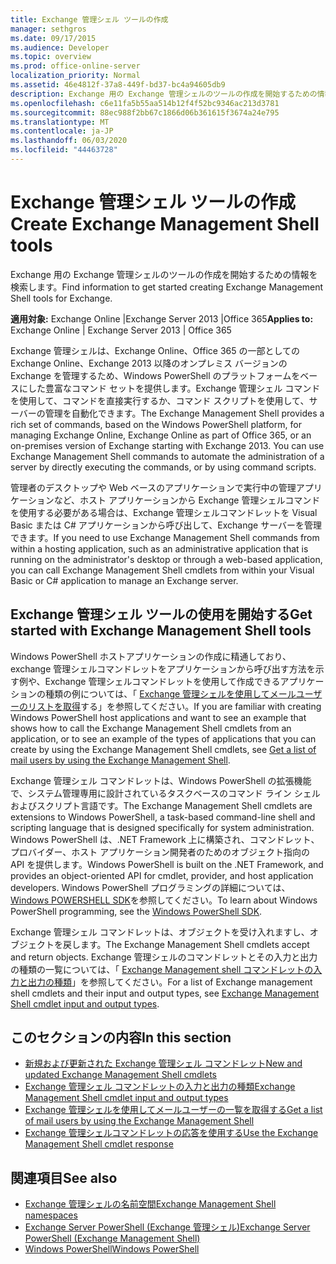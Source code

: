 ```yaml
---
title: Exchange 管理シェル ツールの作成
manager: sethgros
ms.date: 09/17/2015
ms.audience: Developer
ms.topic: overview
ms.prod: office-online-server
localization_priority: Normal
ms.assetid: 46e4812f-37a8-449f-bd37-bc4a94605db9
description: Exchange 用の Exchange 管理シェルのツールの作成を開始するための情報を検索します。
ms.openlocfilehash: c6e11fa5b55aa514b12f4f52bc9346ac213d3781
ms.sourcegitcommit: 88ec988f2bb67c1866d06b361615f3674a24e795
ms.translationtype: MT
ms.contentlocale: ja-JP
ms.lasthandoff: 06/03/2020
ms.locfileid: "44463728"
---
```

# <a name="create-exchange-management-shell-tools"></a><span data-ttu-id="fad04-103">Exchange 管理シェル ツールの作成</span><span class="sxs-lookup"><span data-stu-id="fad04-103">Create Exchange Management Shell tools</span></span>

<span data-ttu-id="fad04-104">Exchange 用の Exchange 管理シェルのツールの作成を開始するための情報を検索します。</span><span class="sxs-lookup"><span data-stu-id="fad04-104">Find information to get started creating Exchange Management Shell tools for Exchange.</span></span>

<span data-ttu-id="fad04-105">**適用対象:** Exchange Online |Exchange Server 2013 |Office 365</span><span class="sxs-lookup"><span data-stu-id="fad04-105">**Applies to:** Exchange Online | Exchange Server 2013 | Office 365</span></span>
  
<span data-ttu-id="fad04-p101">Exchange 管理シェルは、Exchange Online、Office 365 の一部としての Exchange Online、Exchange 2013 以降のオンプレミス バージョンの Exchange を管理するため、Windows PowerShell のプラットフォームをベースにした豊富なコマンド セットを提供します。Exchange 管理シェル コマンドを使用して、コマンドを直接実行するか、コマンド スクリプトを使用して、サーバーの管理を自動化できます。</span><span class="sxs-lookup"><span data-stu-id="fad04-p101">The Exchange Management Shell provides a rich set of commands, based on the Windows PowerShell platform, for managing Exchange Online, Exchange Online as part of Office 365, or an on-premises version of Exchange starting with Exchange 2013. You can use Exchange Management Shell commands to automate the administration of a server by directly executing the commands, or by using command scripts.</span></span>
  
<span data-ttu-id="fad04-108">管理者のデスクトップや Web ベースのアプリケーションで実行中の管理アプリケーションなど、ホスト アプリケーションから Exchange 管理シェルコマンドを使用する必要がある場合は、Exchange 管理シェルコマンドレットを Visual Basic または C# アプリケーションから呼び出して、Exchange サーバーを管理できます。</span><span class="sxs-lookup"><span data-stu-id="fad04-108">If you need to use Exchange Management Shell commands from within a hosting application, such as an administrative application that is running on the administrator's desktop or through a web-based application, you can call Exchange Management Shell cmdlets from within your Visual Basic or C# application to manage an Exchange server.</span></span>
  
## <a name="get-started-with-exchange-management-shell-tools"></a><span data-ttu-id="fad04-109">Exchange 管理シェル ツールの使用を開始する</span><span class="sxs-lookup"><span data-stu-id="fad04-109">Get started with Exchange Management Shell tools</span></span>
<span data-ttu-id="fad04-110"><a name="SP15GettingStartedTemplate_WhatDoYouNeed"> </a></span><span class="sxs-lookup"><span data-stu-id="fad04-110"><a name="SP15GettingStartedTemplate_WhatDoYouNeed"> </a></span></span>

<span data-ttu-id="fad04-111">Windows PowerShell ホストアプリケーションの作成に精通しており、exchange 管理シェルコマンドレットをアプリケーションから呼び出す方法を示す例や、Exchange 管理シェルコマンドレットを使用して作成できるアプリケーションの種類の例については、「 [Exchange 管理シェルを使用してメールユーザーのリストを取得](how-to-get-a-list-of-mail-users-by-using-the-exchange-management-shell.md)する」を参照してください。</span><span class="sxs-lookup"><span data-stu-id="fad04-111">If you are familiar with creating Windows PowerShell host applications and want to see an example that shows how to call the Exchange Management Shell cmdlets from an application, or to see an example of the types of applications that you can create by using the Exchange Management Shell cmdlets, see [Get a list of mail users by using the Exchange Management Shell](how-to-get-a-list-of-mail-users-by-using-the-exchange-management-shell.md).</span></span>
  
<span data-ttu-id="fad04-112">Exchange 管理シェル コマンドレットは、Windows PowerShell の拡張機能で、システム管理専用に設計されているタスクベースのコマンド ライン シェルおよびスクリプト言語です。</span><span class="sxs-lookup"><span data-stu-id="fad04-112">The Exchange Management Shell cmdlets are extensions to Windows PowerShell, a task-based command-line shell and scripting language that is designed specifically for system administration.</span></span> <span data-ttu-id="fad04-113">Windows PowerShell は、.NET Framework 上に構築され、コマンドレット、プロバイダー、ホスト アプリケーション開発者のためのオブジェクト指向の API を提供します。</span><span class="sxs-lookup"><span data-stu-id="fad04-113">Windows PowerShell is built on the .NET Framework, and provides an object-oriented API for cmdlet, provider, and host application developers.</span></span> <span data-ttu-id="fad04-114">Windows PowerShell プログラミングの詳細については、 [Windows POWERSHELL SDK](https://msdn.microsoft.com/library/dd835506%28VS.85%29.aspx)を参照してください。</span><span class="sxs-lookup"><span data-stu-id="fad04-114">To learn about Windows PowerShell programming, see the [Windows PowerShell SDK](https://msdn.microsoft.com/library/dd835506%28VS.85%29.aspx).</span></span>
  
<span data-ttu-id="fad04-115">Exchange 管理シェル コマンドレットは、オブジェクトを受け入れますし、オブジェクトを戻します。</span><span class="sxs-lookup"><span data-stu-id="fad04-115">The Exchange Management Shell cmdlets accept and return objects.</span></span> <span data-ttu-id="fad04-116">Exchange 管理シェルのコマンドレットとその入力と出力の種類の一覧については、「 [Exchange Management shell コマンドレットの入力と出力の種類](exchange-management-shell-cmdlet-input-and-output-types.md)」を参照してください。</span><span class="sxs-lookup"><span data-stu-id="fad04-116">For a list of Exchange management shell cmdlets and their input and output types, see [Exchange Management Shell cmdlet input and output types](exchange-management-shell-cmdlet-input-and-output-types.md).</span></span>
  
## <a name="in-this-section"></a><span data-ttu-id="fad04-117">このセクションの内容</span><span class="sxs-lookup"><span data-stu-id="fad04-117">In this section</span></span>

- [<span data-ttu-id="fad04-118">新規および更新された Exchange 管理シェル コマンドレット</span><span class="sxs-lookup"><span data-stu-id="fad04-118">New and updated Exchange Management Shell cmdlets</span></span>](new-and-updated-exchange-management-shell-cmdlets.md)  
- [<span data-ttu-id="fad04-119">Exchange 管理シェル コマンドレットの入力と出力の種類</span><span class="sxs-lookup"><span data-stu-id="fad04-119">Exchange Management Shell cmdlet input and output types</span></span>](exchange-management-shell-cmdlet-input-and-output-types.md)
- [<span data-ttu-id="fad04-120">Exchange 管理シェルを使用してメールユーザーの一覧を取得する</span><span class="sxs-lookup"><span data-stu-id="fad04-120">Get a list of mail users by using the Exchange Management Shell</span></span>](how-to-get-a-list-of-mail-users-by-using-the-exchange-management-shell.md)
- [<span data-ttu-id="fad04-121">Exchange 管理シェルコマンドレットの応答を使用する</span><span class="sxs-lookup"><span data-stu-id="fad04-121">Use the Exchange Management Shell cmdlet response</span></span>](how-to-use-the-exchange-management-shell-cmdlet-response.md)


## <a name="see-also"></a><span data-ttu-id="fad04-122">関連項目</span><span class="sxs-lookup"><span data-stu-id="fad04-122">See also</span></span>

- [<span data-ttu-id="fad04-123">Exchange 管理シェルの名前空間</span><span class="sxs-lookup"><span data-stu-id="fad04-123">Exchange Management Shell namespaces</span></span>](exchange-management-shell-namespaces.md)  
- [<span data-ttu-id="fad04-124">Exchange Server PowerShell (Exchange 管理シェル)</span><span class="sxs-lookup"><span data-stu-id="fad04-124">Exchange Server PowerShell (Exchange Management Shell)</span></span>](https://docs.microsoft.com/powershell/exchange/exchange-server/exchange-management-shell?view=exchange-ps)  
- [<span data-ttu-id="fad04-125">Windows PowerShell</span><span class="sxs-lookup"><span data-stu-id="fad04-125">Windows PowerShell</span></span>](https://msdn.microsoft.com/library/dd835506%28v=vs.85%29.aspx)
    

